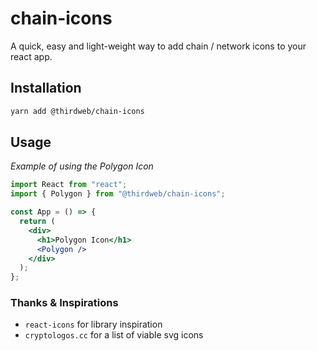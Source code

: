 # chain-icons

A quick, easy and light-weight way to add chain / network icons to your react app.

## Installation

```sh
yarn add @thirdweb/chain-icons
```

## Usage

_Example of using the Polygon Icon_

```jsx
import React from "react";
import { Polygon } from "@thirdweb/chain-icons";

const App = () => {
  return (
    <div>
      <h1>Polygon Icon</h1>
      <Polygon />
    </div>
  );
};
```

### Thanks & Inspirations

- `react-icons` for library inspiration
- `cryptologos.cc` for a list of viable svg icons
